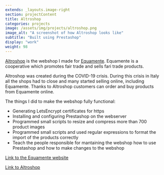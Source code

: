 ```yaml
---
extends: _layouts.image-right
section: projectContent
title: Altroshop
categories: projects
image: /assets/img/projects/altroshop.png
image_alt: "A screenshot of how Altroshop looks like"
subtitle: "Built using Prestashop"
display: "work"
weight: 98
---
```


<a target="_blank" href="https://altroshop.equamente.info/">Altroshop</a> is the webshop I made for <a target="_blank" href="https://equamente.info/">Equamente</a>. Equamente is a cooperative which promotes fair trade and sells fari trade products.

Altroshop was created during the COVID-19 crisis. During this crisis in Italy all the shops had to close and many started selling online, including Equamente. Thanks to Altroshop customers can order and buy products from Equamente online.

The things I did to make the webshop fully functional:

- Generating LetsEncrypt certificates for https
- Installing and configuring Prestashop on the webserver
- Programmed small scripts to resize and compress more than 700 product images
- Programmed small scripts and used regular expressions to format the import of the products correctly
- Teach the people responsible for mantaining the webshop how to use Prestashop and how to make changes to the webshop

<a target="_blank" href="https://equamente.info/">Link to the Equamente website</a>

<a target="_blank" href="https://altroshop.equamente.info/">Link to Altroshop</a>